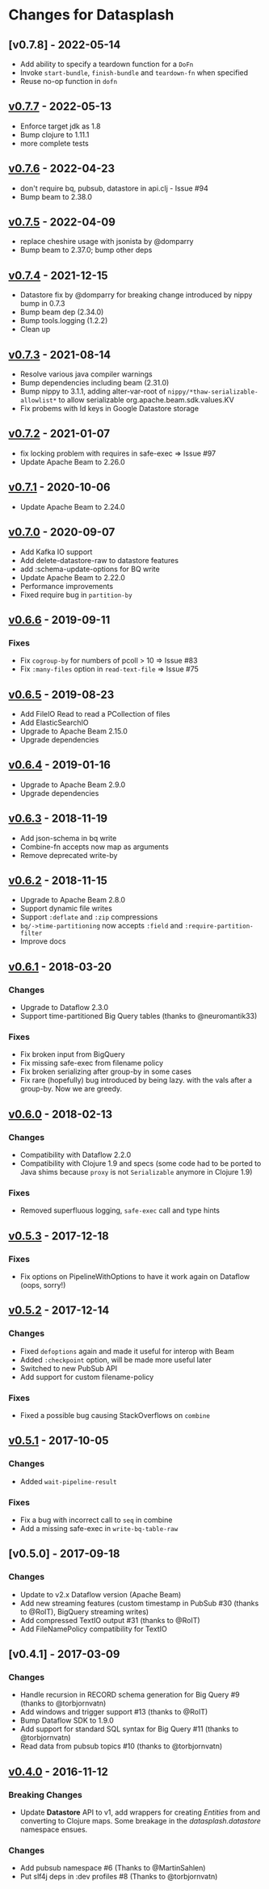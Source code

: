 # Changes for Datasplash

## [v0.7.8] - 2022-05-14

- Add ability to specify a teardown function for a `DoFn`
- Invoke `start-bundle`, `finish-bundle` and `teardown-fn` when specified
- Reuse no-op function in `dofn`

## [v0.7.7] - 2022-05-13

- Enforce target jdk as 1.8
- Bump clojure to 1.11.1
- more complete tests

## [v0.7.6] - 2022-04-23

- don't require bq, pubsub, datastore in api.clj - Issue #94
- Bump beam to 2.38.0

## [v0.7.5] - 2022-04-09

- replace cheshire usage with jsonista by @domparry
- Bump beam to 2.37.0; bump other deps

## [v0.7.4] - 2021-12-15

- Datastore fix by @domparry for breaking change introduced by nippy
  bump in 0.7.3
- Bump beam dep (2.34.0)
- Bump tools.logging (1.2.2)
- Clean up

## [v0.7.3] - 2021-08-14

- Resolve various java compiler warnings
- Bump dependencies including beam (2.31.0)
- Bump nippy to 3.1.1, adding alter-var-root of
  `nippy/*thaw-serializable-allowlist*` to allow serializable
  org.apache.beam.sdk.values.KV
- Fix probems with Id keys in Google Datastore storage

## [v0.7.2] - 2021-01-07

- fix locking problem with requires in safe-exec => Issue #97
- Update Apache Beam to 2.26.0

## [v0.7.1] - 2020-10-06

- Update Apache Beam to 2.24.0

## [v0.7.0] - 2020-09-07

- Add Kafka IO support
- Add delete-datastore-raw to datastore features
- add :schema-update-options for BQ write
- Update Apache Beam to 2.22.0
- Performance improvements
- Fixed require bug in `partition-by`

## [v0.6.6] - 2019-09-11
### Fixes

- Fix `cogroup-by` for numbers of pcoll > 10 => Issue #83
- Fix `:many-files` option in `read-text-file` => Issue #75

## [v0.6.5] - 2019-08-23

- Add FileIO Read to read a PCollection of files
- Add ElasticSearchIO
- Upgrade to Apache Beam 2.15.0
- Upgrade dependencies

## [v0.6.4] - 2019-01-16

- Upgrade to Apache Beam 2.9.0
- Upgrade dependencies

## [v0.6.3] - 2018-11-19

- Add json-schema in bq write
- Combine-fn accepts now map as arguments
- Remove deprecated write-by

## [v0.6.2] - 2018-11-15

- Upgrade to Apache Beam 2.8.0
- Support dynamic file writes
- Support `:deflate` and `:zip` compressions
- `bq/->time-partitioning` now accepts `:field` and `:require-partition-filter`
- Improve docs

## [v0.6.1] - 2018-03-20
### Changes

- Upgrade to Dataflow 2.3.0
- Support time-partitioned Big Query tables (thanks to @neuromantik33)

### Fixes

- Fix broken input from BigQuery
- Fix missing safe-exec from filename policy
- Fix broken serializing after group-by in some cases
- Fix rare (hopefully) bug introduced by being lazy. with the vals after a group-by. Now we are greedy.

## [v0.6.0] - 2018-02-13
### Changes

- Compatibility with Dataflow 2.2.0
- Compatibility with Clojure 1.9 and specs (some code had to be ported to Java shims because `proxy` is not `Serializable` anymore in Clojure 1.9)

### Fixes

- Removed superfluous logging, `safe-exec` call and type hints

## [v0.5.3] - 2017-12-18
### Fixes

- Fix options on PipelineWithOptions to have it work again on Dataflow (oops, sorry!)

## [v0.5.2] - 2017-12-14
### Changes

- Fixed `defoptions` again and made it useful for interop with Beam
- Added `:checkpoint` option, will be made more useful later
- Switched to new PubSub API
- Add support for custom filename-policy

### Fixes

- Fixed a possible bug causing StackOverflows on `combine`

## [v0.5.1] - 2017-10-05
### Changes

- Added `wait-pipeline-result`

### Fixes

- Fix a bug with incorrect call to `seq` in combine
- Add a missing safe-exec in `write-bq-table-raw`

## [v0.5.0] - 2017-09-18
### Changes

- Update to v2.x Dataflow version (Apache Beam)
- Add new streaming features (custom timestamp in PubSub #30 (thanks to @RoIT), BigQuery streaming writes)
- Add compressed TextIO output #31 (thanks to @RoIT)
- Add FileNamePolicy compatibility for TextIO

## [v0.4.1] - 2017-03-09
### Changes

- Handle recursion in RECORD schema generation for Big Query #9 (thanks to @torbjornvatn)
- Add windows and trigger support #13 (thanks to @RoIT)
- Bump Dataflow SDK to 1.9.0
- Add support for standard SQL syntax for Big Query #11 (thanks to @torbjornvatn)
- Read data from pubsub topics #10 (thanks to @torbjornvatn)

## [v0.4.0] - 2016-11-12
### Breaking Changes

- Update **Datastore** API to v1, add wrappers for creating *Entities* from and converting to Clojure maps. Some breakage in the *datasplash.datastore* namespace ensues.

### Changes

- Add pubsub namespace #6 (Thanks to @MartinSahlen)
- Put slf4j deps in :dev profiles #8 (Thanks to @torbjornvatn)

[Unreleased]: https://https://github.com/ngrunwald/datasplash/0.7.7...devel
[v0.7.7]: https://github.com/ngrunwald/datasplash/-/compare/0.7.6...0.7.7
[v0.7.6]: https://github.com/ngrunwald/datasplash/compare/v0.7.6...v0.7.7
[v0.7.5]: https://github.com/ngrunwald/datasplash/compare/v0.7.5...v0.7.6
[v0.7.4]: https://github.com/ngrunwald/datasplash/compare/v0.7.4...v0.7.5
[v0.7.3]: https://github.com/ngrunwald/datasplash/compare/v0.7.3...v0.7.4
[v0.7.2]: https://github.com/ngrunwald/datasplash/compare/v0.7.2...v0.7.3
[v0.7.1]: https://github.com/ngrunwald/datasplash/compare/v0.7.1...v0.7.2
[v0.7.0]: https://github.com/ngrunwald/datasplash/compare/v0.7.0...v0.7.1
[v0.6.6]: https://github.com/ngrunwald/datasplash/compare/v0.6.6...v0.7.0
[v0.6.5]: https://github.com/ngrunwald/datasplash/compare/v0.6.5...v0.6.6
[v0.6.4]: https://github.com/ngrunwald/datasplash/compare/v0.6.4...v0.6.5
[v0.6.3]: https://github.com/ngrunwald/datasplash/compare/v0.6.3...v0.6.4
[v0.6.2]: https://github.com/ngrunwald/datasplash/compare/v0.6.2...v0.6.3
[v0.6.1]: https://github.com/ngrunwald/datasplash/compare/v0.6.1...v0.6.2
[v0.6.0]: https://github.com/ngrunwald/datasplash/compare/v0.6.0...v0.6.1
[v0.5.3]: https://github.com/ngrunwald/datasplash/compare/v0.5.3...v0.6.0
[v0.5.2]: https://github.com/ngrunwald/datasplash/compare/v0.5.2...v0.5.3
[v0.5.1]: https://github.com/ngrunwald/datasplash/compare/v0.5.1...v0.5.2
[v0.4.0]: https://github.com/ngrunwald/datasplash/compare/v0.4.0...v0.4.1
[v0.3.1]: https://github.com/ngrunwald/datasplash/compare/v0.3.1...v0.4.0
